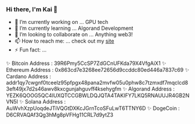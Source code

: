 ### Hi there, I'm Kai 👋

- 🔭 I’m currently working on ... GPU tech
- 🌱 I’m currently learning ... Algorand Development
- 👯 I’m looking to collaborate on ... Anything web3!
- 📫 How to reach me: ... check out my [site](https://yeetbucks.com)
- ⚡ Fun fact: ... 

✨ Bitcoin Address : 39R6Pmy5CcSP7ZdGCnUFKda79X4VfgAiX1
✨ Ethereum Address : 0x863cd7e3268ee72656d9ccddc80ed446a7837c69
✨ Cardano Address : addr1qy7cwgnf0tceelz95pfpgx48pana2mvfw05u0phw8c7tzmxdf7mqclcd83eft49jx7d2s46awv8kxcgunjahguvff4ksehygfm
✨ Algorand Address : YEZK6QOOG5QC4IUXQTCCGBWLDQJQTA4TAKIFY7LKQ5RNAUUJR4GB2NVN5I
✨ Solana Address : AuWvhXzpUoqdeJTiVQGtDXKcJGrnTcoSFuLwT6TTNY6D
✨ DogeCoin : D6CRVAQAf3Qg3hMg8pVFHg11CRL7d9ytZ3
